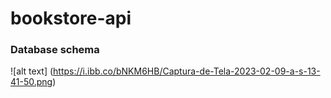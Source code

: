# bookstore-api

### Database schema

![alt text] (https://i.ibb.co/bNKM6HB/Captura-de-Tela-2023-02-09-a-s-13-41-50.png)
